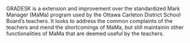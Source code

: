 GRADESK is a extension and improvement over the standardized Mark Manager (MaMa) program used by the Ottawa Carleton District School Board’s teachers. It looks to address the common complaints of the teachers and mend the shortcomings of MaMa, but still maintainin other functionalities of MaMa that are deemed useful by the teachers.
